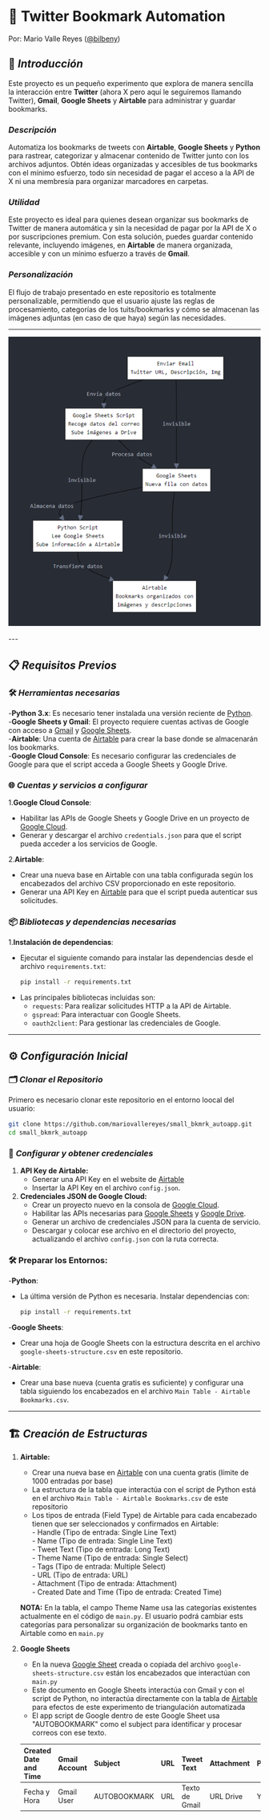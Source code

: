 # 📑 Twitter Bookmark Automation 
Por: Mario Valle Reyes ([@bilbeny](https://www.x.com/bilbeny/))

## 📘 *Introducción* 

Este proyecto es un pequeño experimento que explora de manera sencilla la interacción entre **Twitter** (ahora X pero aquí le seguiremos llamando Twitter), **Gmail**, **Google Sheets** y **Airtable** para administrar y guardar bookmarks.

### *Descripción*
Automatiza los bookmarks de tweets con **Airtable**, **Google Sheets** y **Python** para rastrear, categorizar y almacenar contenido de Twitter junto con los archivos adjuntos. Obtén ideas organizadas y accesibles de tus bookmarks con el mínimo esfuerzo, todo sin necesidad de pagar el acceso a la API de X ni una membresía para organizar marcadores en carpetas.

### *Utilidad*
Este proyecto es ideal para quienes desean organizar sus bookmarks de Twitter de manera automática y sin la necesidad de pagar por la API de X o por suscripciones premium. Con esta solución, puedes guardar contenido relevante, incluyendo imágenes, en **Airtable** de manera organizada, accesible y con un mínimo esfuerzo a través de **Gmail**.

### *Personalización*
El flujo de trabajo presentado en este repositorio es totalmente personalizable, permitiendo que el usuario ajuste las reglas de procesamiento, categorías de los tuits/bookmarks y cómo se almacenan las imágenes adjuntas (en caso de que haya) según las necesidades.

---
<p align="center">
  <img src="flowchart.png" alt="Flowchart">
</p>
---
  
## 📋 *Requisitos Previos* 

### 🛠️ *Herramientas necesarias* 
-**Python 3.x**: Es necesario tener instalada una versión reciente de [Python](https://www.python.org/downloads/).   
-**Google Sheets y Gmail**: El proyecto requiere cuentas activas de Google con acceso a [Gmail](https://mail.google.com/) y [Google Sheets](https://www.google.com/sheets/about/).  
-**Airtable**: Una cuenta de [Airtable](https://airtable.com/) para crear la base donde se almacenarán los bookmarks.  
-**Google Cloud Console**: Es necesario configurar las credenciales de Google para que el script acceda a Google Sheets y Google Drive.  

### 🌐 *Cuentas y servicios a configurar* 
1.**Google Cloud Console**:
   - Habilitar las APIs de Google Sheets y Google Drive en un proyecto de [Google Cloud](https://console.cloud.google.com/).
   - Generar y descargar el archivo `credentials.json` para que el script pueda acceder a los servicios de Google.

2.**Airtable**:
   - Crear una nueva base en Airtable con una tabla configurada según los encabezados del archivo CSV proporcionado en este repositorio.
   - Generar una API Key en [Airtable](https://airtable.com/account) para que el script pueda autenticar sus solicitudes.

### 📦 *Bibliotecas y dependencias necesarias*  
1.**Instalación de dependencias**:
   - Ejecutar el siguiente comando para instalar las dependencias desde el archivo `requirements.txt`:
     ```bash
     pip install -r requirements.txt
     ```
   - Las principales bibliotecas incluidas son:
     - `requests`: Para realizar solicitudes HTTP a la API de Airtable.
     - `gspread`: Para interactuar con Google Sheets.
     - `oauth2client`: Para gestionar las credenciales de Google.
    
---

## ⚙️ *Configuración Inicial* 

### 🗂️ *Clonar el Repositorio* 
Primero es necesario clonar este repositorio en el entorno loocal del usuario:
```bash
git clone https://github.com/mariovallereyes/small_bkmrk_autoapp.git  
cd small_bkmrk_autoapp
```

### 🔑 *Configurar y obtener credenciales* 
1. **API Key de Airtable:**
    - Generar una API Key en el website de [Airtable](https://airtable.com/)
    - Insertar la API Key en el archivo `config.json`.
2. **Credenciales JSON de Google Cloud:**
    - Crear un proyecto nuevo en la consola de [Google Cloud](https://console.cloud.google.com/).  
    - Habilitar las APIs necesarias para [Google Sheets](https://www.google.com/sheets/about/) y [Google Drive](https://drive.google.com/).
    - Generar un archivo de credenciales JSON para la cuenta de servicio.
    - Descargar y colocar ese archivo en el directorio del proyecto, actualizando el archivo `config.json` con la ruta correcta.

### 🛠️ **Preparar los Entornos:** 
-**Python**:
   - La última versión de Python es necesaria. Instalar dependencias con:
     ```bash
     pip install -r requirements.txt 
     ```
-**Google Sheets**:
   - Crear una hoja de Google Sheets con la estructura descrita en el archivo `google-sheets-structure.csv` en este repositorio.

-**Airtable**:
   - Crear una base nueva (cuenta gratis es suficiente) y configurar una tabla siguiendo los encabezados en el archivo `Main Table - Airtable Bookmarks.csv`.  
    
---

## 🏗️ *Creación de Estructuras* 
1. **Airtable:**
    - Crear una nueva base en [Airtable](https://airtable.com/) con una cuenta gratis (límite de 1000 entradas por base)
    - La estructura de la tabla que interactúa con el script de Python está en el archivo `Main Table - Airtable Bookmarks.csv` de este repositorio
    - Los tipos de entrada (Field Type) de Airtable para cada encabezado tienen que ser seleccionados y confirmados en Airtable:  
          - Handle (Tipo de entrada: Single Line Text)  
          - Name (Tipo de entrada: Single Line Text)  
          - Tweet Text (Tipo de entrada: Long Text)  
          - Theme Name (Tipo de entrada: Single Select)  
          - Tags (Tipo de entrada: Multiple Select)  
          - URL (Tipo de entrada: URL)  
          - Attachment (Tipo de entrada: Attachment)  
          - Created Date and Time (Tipo de entrada: Created Time)

    **NOTA:** En la tabla, el campo Theme Name usa las categorías existentes actualmente en el código de `main.py`. El usuario podrá cambiar ests categorías para personalizar su organización de bookmarks tanto en Airtable como en `main.py`

2. **Google Sheets**
    - En la nueva [Google Sheet](https://sheets.google.com/) creada o copiada del archivo `google-sheets-structure.csv` están los encabezados que interactúan con `main.py`  
    - Este documento en Google Sheets interactúa con Gmail y con el script de Python, no interactúa directamente con la tabla de [Airtable](https://airtable.com/) para efectos de este experimento de triangulación automatizada
    - El app script de Google dentro de este Google Sheet usa "AUTOBOOKMARK" como el subject para identificar y procesar correos con ese texto.
    
        
    | Created Date and Time | Gmail Account | Subject      | URL | Tweet Text     | Attachment | Procesado |
    | --------------------- | ------------- | ------------ | --- | -------------- | ---------- | --------- |
    | Fecha y Hora          | Gmail User    | AUTOBOOKMARK | URL | Texto de Gmail | URL Drive  | Yes/No    |



